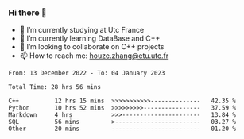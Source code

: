 ### Hi there 👋
- 🔭 I’m currently studying at Utc France
- 🌱 I’m currently learning DataBase and C++
- 👯 I’m looking to collaborate on C++ projects
- 📫 How to reach me: houze.zhang@etu.utc.fr

<!--START_SECTION:waka-->

```text
From: 13 December 2022 - To: 04 January 2023

Total Time: 28 hrs 56 mins

C++          12 hrs 15 mins  >>>>>>>>>>>--------------   42.35 %
Python       10 hrs 52 mins  >>>>>>>>>----------------   37.59 %
Markdown     4 hrs           >>>----------------------   13.84 %
SQL          56 mins         >------------------------   03.27 %
Other        20 mins         -------------------------   01.20 %
```

<!--END_SECTION:waka-->
